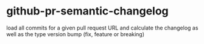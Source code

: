 # github-pr-semantic-changelog
load all commits for a given pull request URL and calculate the changelog as well as the type version bump (fix, feature or breaking)
